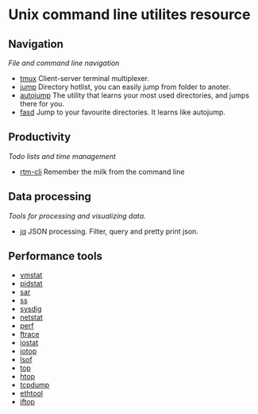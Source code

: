 # Unix command line utilites resource
## Navigation
*File and command line navigation*

* [tmux](http://tmux.sourceforge.net/) Client-server terminal multiplexer. 
* [jump](http://jeroenjanssens.com/2013/08/16/quickly-navigate-your-filesystem-from-the-command-line.html) Directory hotlist, you can easily jump from folder to anoter.
* [autojump](https://github.com/joelthelion/autojump) The utility that learns your most used directories, and jumps there for you.
* [fasd](https://github.com/clvv/fasd) Jump to your favourite directories. It learns like autojump.

## Productivity
*Todo lists and time management*

* [rtm-cli](http://www.davidwaring.net/projects/rtm.html) Remember the milk from the command line

## Data processing
*Tools for processing and visualizing data.*

* [jq](http://stedolan.github.io/jq/) JSON processing. Filter, query and pretty print json. 

## Performance tools
* [vmstat]()
* [pidstat]()
* [sar]()
* [ss]()
* [sysdig]()
* [netstat]()
* [perf]()
* [ftrace]()
* [iostat]()
* [iotop]()
* [lsof]()
* [top]()
* [htop]()
* [tcpdump]()
* [ethtool]()
* [iftop]()
